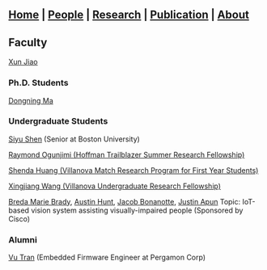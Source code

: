 ## [Home](./) | [**People**](./people) | [Research](./research) | [Publication](./publication) | [About](./about) 

## Faculty
[Xun Jiao](http://www.ece.villanova.edu/~xjiao/)

### Ph.D. Students
[Dongning Ma](./people/dma)

### Undergraduate Students
[Siyu Shen](./people/sshen) (Senior at Boston University)

[Raymond Ogunjimi (Hoffman Trailblazer Summer Research Fellowship)](./people/rogunjimi)

[Shenda Huang (Villanova Match Research Program for First Year Students)](./people/shuang)

[Xingjiang Wang (Villanova Undergraduate Research Fellowship)](./people/xwang)

[Breda Marie Brady](), [Austin Hunt](), [Jacob Bonanotte](), [Justin Apun]() Topic: IoT-based vision system assisting visually-impaired people (Sponsored by Cisco)


### Alumni

[Vu Tran](./people/vtran) (Embedded Firmware Engineer at Pergamon Corp)
